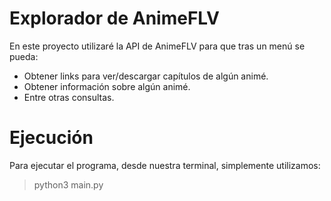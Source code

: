 # Explorador de AnimeFLV

En este proyecto utilizaré la API de AnimeFLV para que tras un menú se pueda:
 - Obtener links para ver/descargar capítulos de algún animé.
 - Obtener información sobre algún animé.
 - Entre otras consultas.

# Ejecución

Para ejecutar el programa, desde nuestra terminal, simplemente utilizamos:
 > python3 main.py
